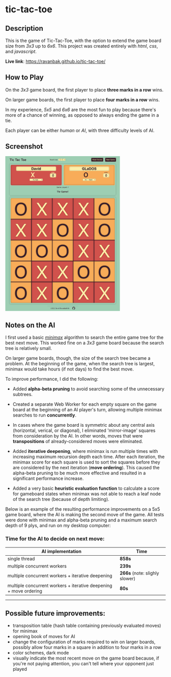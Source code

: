 # tic-tac-toe

## Description
This is the game of Tic-Tac-Toe, with the option to extend the game board size from *3x3* up to *6x6*. This project was created entirely with *html*, *css*, and *javascript*.
  

**Live link**:
https://ravanbak.github.io/tic-tac-toe/
  

## How to Play
On the *3x3* game board, the first player to place **three marks in a row** wins.

On larger game boards, the first player to place **four marks in a row** wins.

In my experience, *5x5* and *6x6* are the most fun to play because there's more of a chance of winning, as opposed to always ending the game in a tie.

Each player can be either *human* or *AI*, with three difficulty levels of AI.
  

## Screenshot
<img src="assets/screenshot.png" width="360"/>
   
  
## Notes on the AI

I first used a basic [*minimax*](https://en.wikipedia.org/wiki/Minimax) algorithm to search the entire game tree for the best next move. This worked fine on a *3x3* game board because the search tree is relatively small. 

On larger game boards, though, the size of the search tree became a problem. At the beginning of the game, when the search tree is largest, minimax would take hours (if not days) to find the best move.

To improve performance, I did the following:

- Added **alpha-beta pruning** to avoid searching some of the unnecessary subtrees.

- Created a separate Web Worker for each empty square on the game board at the beginning of an AI player's turn, allowing multiple minimax searches to run **concurrently**.

- In cases where the game board is symmetric about any central axis (horizontal, verical, or diagonal), I eliminated 'mirror-image' squares from consideration by the AI. In other words, moves that were **transpositions** of already-considered moves were eliminated.

- Added **iterative deepening**, where minimax is run multiple times with increasing maximum recursion depth each time. After each iteration, the minimax score for each square is used to sort the squares before they are considered by the next iteration (**move ordering**). This caused the alpha-beta pruning to be much more effective and resulted in a significant performance increase.

- Added a very basic **heuristic evaluation function** to calculate a score for gameboard states when minimax was not able to reach a leaf node of the search tree (because of depth limiting).

Below is an example of the resulting performance improvements on a 5x5 game board, where the AI is making the second move of the game. All tests were done with minimax and alpha-beta pruning and a maximum search depth of 9 plys, and run on my desktop computer:

### Time for the AI to decide on next move:

| AI implementation | Time |
| --------------|-------------|
| single thread | **858s** |
| multiple concurrent workers | **239s** |
| multiple concurrent workers + iterative deepening | **266s** (note: slighly slower)
| multiple concurrent workers + iterative deepening + move ordering | **80s**

***

## Possible future improvements:
- transposition table (hash table containing previously evaluated moves) for minimax
- opening book of moves for AI
- change the configuration of marks required to win on larger boards, possibly allow four marks in a square in addition to four marks in a row
- color schemes, dark mode
- visually indicate the most recent move on the game board because, if you're not paying attention, you can't tell where your opponent just played
